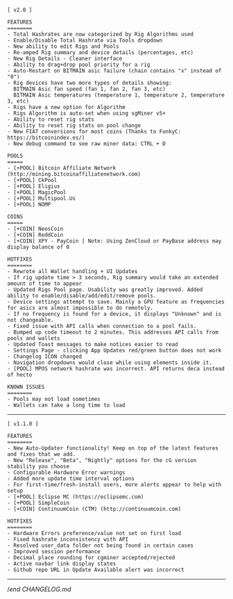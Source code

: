 
    [ v2.0 ]

    FEATURES
    ========
    - Total Hashrates are now categorized by Rig Algorithms used
    - Enable/Disable Total Hashrate via Tools dropdown
    - New ability to edit Rigs and Pools
    - Re-amped Rig summary and device details (percentages, etc)
    - New Rig Details - Cleaner interface
    - Ability to drag+drop pool priority for a rig
    - Auto-Restart on BITMAIN asic failure (chain contains "x" instead of "0")
    - Rig devices have two more types of details showing:
      BITMAIN Asic fan speed (fan 1, fan 2, fan 3, etc)
      BITMAIN Asic temperatures (temperature 1, temperature 2, temperature 3, etc)
    - Rigs have a new option for Algorithm
    - Rigs Algorithm is auto-set when using sgMiner v5+
    - Ability to reset rig stats
    - Ability to reset rig stats on pool change
    - New FIAT conversions for most coins (Thanks to FunkyC: https://bitcoinindex.es/)
    - New debug command to see raw miner data: CTRL + D

    POOLS
    =====
    - [+POOL] Bitcoin Affiliate Network (http://mining.bitcoinaffiliatenetwork.com)
    - [+POOL] CkPool
    - [+POOL] Eligius
    - [+POOL] MagicPool
    - [+POOL] Multipool.Us
    - [+POOL] NOMP

    COINS
    =====
    - [+COIN] NeosCoin
    - [+COIN] ReddCoin
    - [+COIN] XPY - PayCoin | Note: Using ZenCloud or PayBase address may display balance of 0

    HOTFIXES
    ========
    - Rewrote all Wallet handling + UI Updates
    - If rig update time > 3 seconds, Rig summary would take an extended amount of time to appear
    - Updated Rigs Pool page. Usability was greatly improved. Added ability to enable/disable/add/edit/remove pools.
    - Device settings attempt to save. Mainly a GPU feature as frequencies for asics are almost impossible to do remotely.
    - If no frequency is found for a device, it displays "Unknown" and is not changeable.
    - Fixed issue with API calls when connection to a pool fails.
    - Bumped up code timeout to 2 minutes. This addresses API calls from pools and wallets
    - Updated Toast messages to make notices easier to read
    - Settings Page - clicking App Updates red/green button does not work
    - Changelog ICON changed
    - Navigation dropdowns would close while using elements inside it.
    - [POOL] MPOS network hashrate was incorrect. API returns deca instead of hecto

    KNOWN ISSUES
    ========
    - Pools may not load sometimes
    - Wallets can take a long time to load

---

    [ v1.1.0 ]

    FEATURES
    ========
    - New Auto-Updater functionality! Keep on top of the latest features and fixes that we add.
    - New "Release", "Beta", "Nightly" options for the cG version stability you choose
    - Configurable Hardware Error warnings
    - Added more update time interval options
    - For first-time/fresh-install users, more alerts appear to help with setup
    - [+POOL] Eclipse MC (https://eclipsemc.com)
    - [+POOL] SimpleCoin
    - [+COIN] ContinuumCoin (CTM) (http://continuumcoin.com)

    HOTFIXES
    ========
    - Hardware Errors preference/value not set on first load
    - Fixed hashrate inconsistency with API
    - Resolved user_data folder not being found in certain cases
    - Improved session performance
    - Decimal place rounding for cgminer accepted/rejected
    - Active navbar link display states
    - Github repo URL in Update Available alert was incorrect

---

/*end CHANGELOG.md*
